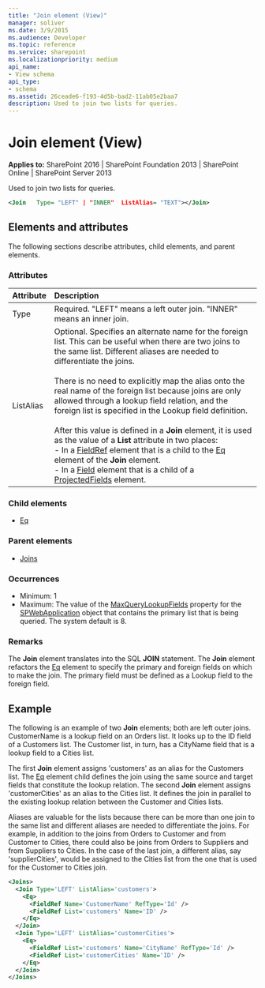 ```yaml
---
title: "Join element (View)"
manager: soliver
ms.date: 3/9/2015
ms.audience: Developer
ms.topic: reference
ms.service: sharepoint
ms.localizationpriority: medium
api_name:
- View schema
api_type:
- schema
ms.assetid: 26ceade6-f193-4d5b-bad2-11ab05e2baa7
description: Used to join two lists for queries.
---
```


# Join element (View)

**Applies to:** SharePoint 2016 | SharePoint Foundation 2013 | SharePoint Online | SharePoint Server 2013
  
Used to join two lists for queries.
  
```XML
<Join   Type= "LEFT" | "INNER"  ListAlias= "TEXT"></Join>
```

## Elements and attributes

The following sections describe attributes, child elements, and parent elements.

### Attributes

|**Attribute**|**Description**|
|:-----|:-----|
|Type  <br/> |Required. "LEFT" means a left outer join. "INNER" means an inner join.  <br/> |
|ListAlias  <br/> | Optional. Specifies an alternate name for the foreign list. This can be useful when there are two joins to the same list. Different aliases are needed to differentiate the joins.<br/><br/>  There is no need to explicitly map the alias onto the real name of the foreign list because joins are only allowed through a lookup field relation, and the foreign list is specified in the Lookup field definition.<br/><br/>After this value is defined in a **Join** element, it is used as the value of a **List** attribute in two places:<br/>- In a [FieldRef](fieldref-element-query.md) element that is a child to the [Eq](eq-element-query.md) element of the **Join** element.  <br/>- In a [Field](field-element-list.md) element that is a child of a [ProjectedFields](projectedfields-element-view.md) element.  <br/> |
   
### Child elements

- [Eq](eq-element-query.md)
   
### Parent elements

- [Joins](joins-element-view.md)
   
### Occurrences

- Minimum: 1  
- Maximum: The value of the [MaxQueryLookupFields](https://msdn.microsoft.com/library/Microsoft.SharePoint.Administration.SPWebApplication.MaxQueryLookupFields.aspx) property for the [SPWebApplication](https://msdn.microsoft.com/library/Microsoft.SharePoint.Administration.SPWebApplication.aspx) object that contains the primary list that is being queried. The system default is 8.  
   
### Remarks

The **Join** element translates into the SQL **JOIN** statement. The **Join** element refactors the [Eq](eq-element-query.md) element to specify the primary and foreign fields on which to make the join. The primary field must be defined as a Lookup field to the foreign field. 
  
## Example

The following is an example of two **Join** elements; both are left outer joins. CustomerName is a lookup field on an Orders list. It looks up to the ID field of a Customers list. The Customer list, in turn, has a CityName field that is a lookup field to a Cities list. 

The first **Join** element assigns 'customers' as an alias for the Customers list. The [Eq](eq-element-query.md) element child defines the join using the same source and target fields that constitute the lookup relation. The second **Join** element assigns 'customerCities' as an alias to the Cities list. It defines the join in parallel to the existing lookup relation between the Customer and Cities lists. 
  
Aliases are valuable for the lists because there can be more than one join to the same list and different aliases are needed to differentiate the joins. For example, in addition to the joins from Orders to Customer and from Customer to Cities, there could also be joins from Orders to Suppliers and from Suppliers to Cities. In the case of the last join, a different alias, say 'supplierCities', would be assigned to the Cities list from the one that is used for the Customer to Cities join.
  
```XML
<Joins>
  <Join Type='LEFT' ListAlias='customers'>
    <Eq>
      <FieldRef Name='CustomerName' RefType='Id' />
      <FieldRef List='customers' Name='ID' />
    </Eq>
  </Join>
  <Join Type='LEFT' ListAlias='customerCities'>
    <Eq>
      <FieldRef List='customers' Name='CityName' RefType='Id' />
      <FieldRef List='customerCities' Name='ID' />
    </Eq>
  </Join>
</Joins>

```

<br/>
